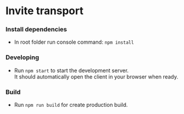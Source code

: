 # Invite transport

### Install dependencies

* In root folder run console command: `npm install`

### Developing

- Run `npm start` to start the development server.  
   It should automatically open the client in your browser when ready.

### Build

- Run `npm run build` for create production build.

